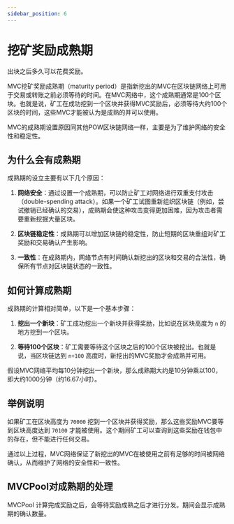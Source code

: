 ```yaml
---
sidebar_position: 6
---
```


# 挖矿奖励成熟期

出块之后多久可以花费奖励。

MVC挖矿奖励成熟期（maturity period）是指新挖出的MVC在区块链网络上可用于交易或转账之前必须等待的时间。在MVC网络中，这个成熟期通常是100个区块。也就是说，矿工在成功挖到一个区块并获得MVC奖励后，必须等待大约100个区块的时间，这些MVC才能被认为是成熟的并可以使用。

MVC的成熟期设置原因同其他POW区块链网络一样，主要是为了维护网络的安全性和稳定性。

## 为什么会有成熟期

成熟期的设立主要有以下几个原因：

1. **网络安全**：通过设置一个成熟期，可以防止矿工对网络进行双重支付攻击（double-spending attack）。如果一个矿工试图重新组织区块链（例如，尝试撤销已经确认的交易），成熟期会使这种攻击变得更加困难，因为攻击者需要重新挖掘大量区块。

2. **区块链稳定性**：成熟期可以增加区块链的稳定性，防止短期的区块重组对矿工奖励和交易确认产生影响。

3. **一致性**：在成熟期内，网络节点有时间确认新挖出的区块和交易的合法性，确保所有节点对区块链状态的一致性。

## 如何计算成熟期

成熟期的计算相对简单，以下是一个基本步骤：

1. **挖出一个新块**：矿工成功挖出一个新块并获得奖励，比如说在区块高度为 `n` 的地方挖到一个区块。

2. **等待100个区块**：矿工需要等待这个区块之后的100个区块被挖出。也就是说，当区块链达到 `n+100` 高度时，新挖出的MVC奖励才会成熟并可用。

假设MVC网络平均每10分钟挖出一个新块，那么成熟期大约是10分钟乘以100，即大约1000分钟（约16.67小时）。

## 举例说明

如果矿工在区块高度为 `70000` 挖到一个区块并获得奖励，那么这些奖励MVC要等到区块高度达到 `70100` 才能被使用。这个期间矿工可以查询到这些奖励在钱包中的存在，但不能进行任何交易。

通过以上过程，MVC网络保证了新挖出的MVC在被使用之前有足够的时间被网络确认，从而维护了网络的安全性和一致性。

## MVCPool对成熟期的处理

MVCPool 计算完成奖励之后，会等待奖励成熟之后才进行分发。期间会显示成熟期的确认数量。
